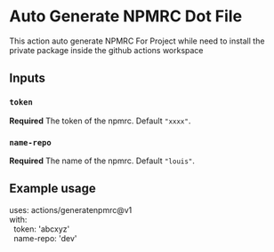 # Auto Generate NPMRC Dot File

This action auto generate NPMRC For Project while need to install the private package inside the github actions workspace

## Inputs

### `token`

**Required** The token of the npmrc. Default `"xxxx"`.

### `name-repo`

**Required** The name of the npmrc. Default `"louis"`.


## Example usage

uses: actions/generatenpmrc@v1\
with:\
&nbsp;&nbsp;token: 'abcxyz'\
&nbsp;&nbsp;name-repo: 'dev'

